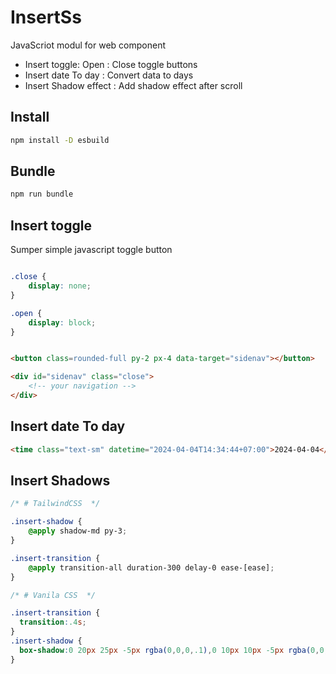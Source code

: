 # InsertSs

JavaScriot modul for web component

- Insert toggle: Open : Close toggle buttons
- Insert date To day : Convert data to days
- Insert Shadow effect : Add shadow effect after scroll 

## Install

```bash
npm install -D esbuild
```

## Bundle

```bash
npm run bundle
```

## Insert toggle

Sumper simple javascript toggle button

```css

.close {
    display: none;
}

.open {
    display: block;
}
```

```html

<button class=rounded-full py-2 px-4 data-target="sidenav"></button>

<div id="sidenav" class="close">
    <!-- your navigation -->
</div>

```
## Insert date To day

```html
<time class="text-sm" datetime="2024-04-04T14:34:44+07:00">2024-04-04</time>
```

## Insert Shadows

```css
/* # TailwindCSS  */

.insert-shadow {
    @apply shadow-md py-3;
}

.insert-transition {
    @apply transition-all duration-300 delay-0 ease-[ease];
}
```

```css
/* # Vanila CSS  */

.insert-transition {
  transition:.4s;
}
.insert-shadow {
  box-shadow:0 20px 25px -5px rgba(0,0,0,.1),0 10px 10px -5px rgba(0,0,0,.04);
}
```
